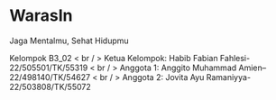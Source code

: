 # WarasIn
Jaga Mentalmu, Sehat Hidupmu 


Kelompok B3_02 
< br / > Ketua Kelompok: Habib Fabian Fahlesi-22/505501/TK/55319
< br / > Anggota 1: Anggito Muhammad Amien–22/498140/TK/54627
< br / > Anggota 2: Jovita Ayu Ramaniyya-22/503808/TK/55072
